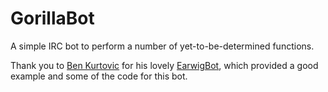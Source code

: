 GorillaBot
==========

A simple IRC bot to perform a number of yet-to-be-determined functions.

Thank you to [Ben Kurtovic](https://github.com/earwig) for his lovely [EarwigBot](https://github.com/earwig/earwigbot), which provided a good example and some of the code for this bot.
